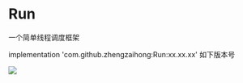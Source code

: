 # Run
一个简单线程调度框架

implementation 'com.github.zhengzaihong:Run:xx.xx.xx' 如下版本号

[![](https://jitpack.io/v/zhengzaihong/Run.svg)](https://jitpack.io/#zhengzaihong/Run)
